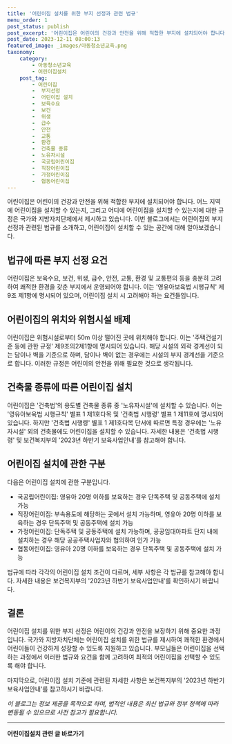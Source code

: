 ```yaml
---
title: '어린이집 설치를 위한 부지 선정과 관련 법규'
menu_order: 1
post_status: publish
post_excerpt: '어린이집은 어린이의 건강과 안전을 위해 적합한 부지에 설치되어야 합니다. 어느 지역에 어린이집을 설치할 수 있는지, 그리고 어디에 어린이집을 설치할 수 있는지에 대한 규정은 국가와 지방자치단체에서 제시하고 있습니다. 이번 블로그에서는 어린이집의 부지 선정과 관련된 법규를 소개하고, 어린이집이 설치할 수 있는 공간에 대해 알아보겠습니다.'
post_date: 2023-12-11 08:00:13
featured_image: _images/아동청소년교육.png
taxonomy:
    category:
        - 아동청소년교육
        - 어린이집설치
    post_tag:
        - 어린이집
        -  부지선정
        -  어린이집 설치
        -  보육수요
        -  보건
        -  위생
        -  급수
        -  안전
        -  교통
        -  환경
        -  건축물 종류
        -  노유자시설
        -  국공립어린이집
        -  직장어린이집
        -  가정어린이집
        -  협동어린이집
---
```



어린이집은 어린이의 건강과 안전을 위해 적합한 부지에 설치되어야 합니다. 어느 지역에 어린이집을 설치할 수 있는지, 그리고 어디에 어린이집을 설치할 수 있는지에 대한 규정은 국가와 지방자치단체에서 제시하고 있습니다. 이번 블로그에서는 어린이집의 부지 선정과 관련된 법규를 소개하고, 어린이집이 설치할 수 있는 공간에 대해 알아보겠습니다.

## 법규에 따른 부지 선정 요건

어린이집은 보육수요, 보건, 위생, 급수, 안전, 교통, 환경 및 교통편의 등을 충분히 고려하여 쾌적한 환경을 갖춘 부지에서 운영되어야 합니다. 이는 '영유아보육법 시행규칙' 제9조 제1항에 명시되어 있으며, 어린이집 설치 시 고려해야 하는 요건들입니다.

## 어린이집의 위치와 위험시설 배제

어린이집은 위험시설로부터 50m 이상 떨어진 곳에 위치해야 합니다. 이는 '주택건설기준 등에 관한 규정' 제9조의2제1항에 명시되어 있습니다. 해당 시설의 외곽 경계선이 되는 담이나 벽을 기준으로 하며, 담이나 벽이 없는 경우에는 시설의 부지 경계선을 기준으로 합니다. 이러한 규정은 어린이의 안전을 위해 필요한 것으로 생각됩니다.

## 건축물 종류에 따른 어린이집 설치

어린이집은 '건축법'의 용도별 건축물 종류 중 '노유자시설'에 설치할 수 있습니다. 이는 '영유아보육법 시행규칙' 별표 1 제1호다목 및 '건축법 시행령' 별표 1 제11호에 명시되어 있습니다. 하지만 '건축법 시행령' 별표 1 제1호다목 단서에 따르면 특정 경우에는 '노유자시설' 외의 건축물에도 어린이집을 설치할 수 있습니다. 자세한 내용은 '건축법 시행령' 및 보건복지부의 '2023년 하반기 보육사업안내'를 참고해야 합니다.

## 어린이집 설치에 관한 구분

다음은 어린이집 설치에 관한 구분입니다.

- 국공립어린이집: 영유아 20명 이하를 보육하는 경우 단독주택 및 공동주택에 설치 가능
- 직장어린이집: 부속용도에 해당하는 곳에서 설치 가능하며, 영유아 20명 이하를 보육하는 경우 단독주택 및 공동주택에 설치 가능
- 가정어린이집: 단독주택 및 공동주택에 설치 가능하며, 공공임대아파트 단지 내에 설치하는 경우 해당 공공주택사업자와 협의하여 인가 가능
- 협동어린이집: 영유아 20명 이하를 보육하는 경우 단독주택 및 공동주택에 설치 가능

법규에 따라 각각의 어린이집 설치 조건이 다르며, 세부 사항은 각 법규를 참고해야 합니다. 자세한 내용은 보건복지부의 '2023년 하반기 보육사업안내'를 확인하시기 바랍니다.

## 결론

어린이집 설치를 위한 부지 선정은 어린이의 건강과 안전을 보장하기 위해 중요한 과정입니다. 국가와 지방자치단체는 어린이집 설치를 위한 법규를 제시하여 쾌적한 환경에서 어린이들이 건강하게 성장할 수 있도록 지원하고 있습니다. 부모님들은 어린이집을 선택하는 과정에서 이러한 법규와 요건을 함께 고려하여 최적의 어린이집을 선택할 수 있도록 해야 합니다. 

마지막으로, 어린이집 설치 기준에 관련된 자세한 사항은 보건복지부의 '2023년 하반기 보육사업안내'를 참고하시기 바랍니다.

*이 블로그는 정보 제공을 목적으로 하며, 법적인 내용은 최신 법규와 정부 정책에 따라 변동될 수 있으므로 사전 참고가 필요합니다.*
<!-- wp:separator -->
<hr class="wp-block-separator has-alpha-channel-opacity"/>
<!-- /wp:separator -->

<!-- wp:group {"backgroundColor":"base","layout":{"type":"constrained"}} -->
<div class="wp-block-group has-base-background-color has-background"><!-- wp:paragraph {"align":"center","fontSize":"medium"} -->
<p class="has-text-align-center has-large-font-size"><strong>어린이집설치 관련 글 바로가기</strong></p>
<!-- /wp:paragraph -->


<!-- wp:latest-posts
{"categories":[{"id":30942,"count":19,"description":"","link":"https://uknowlaw.com/category/%ec%96%b4%eb%a6%b0%ec%9d%b4%ec%a7%91%ec%84%a4%ec%b9%98/","name":"어린이집설치","slug":"어린이집설치","taxonomy":"category","parent":0,"meta":[],"_links":{"self":[{"href":"https://uknowlaw.com/wp-json/wp/v2/categories/30942"}],"collection":[{"href":"https://uknowlaw.com/wp-json/wp/v2/categories"}],"about":[{"href":"https://uknowlaw.com/wp-json/wp/v2/taxonomies/category"}],"wp:post_type":[{"href":"https://uknowlaw.com/wp-json/wp/v2/posts?categories=30942"}],"curies":[{"name":"wp","href":"https://api.w.org/{rel}","templated":true}]}}],"postsToShow":100,"excerptLength":28,"postLayout":"grid","columns":2,"featuredImageAlign":"left","featuredImageSizeSlug":"large","fontSize":"small"} /--></div>
<!-- /wp:group -->